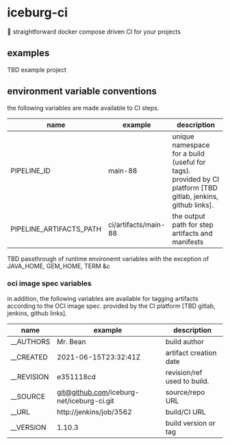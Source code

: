 # iceburg-ci

:icecream: straightforward docker compose driven CI for your projects

## examples

TBD example project


## environment variable conventions

the following variables are made available to CI steps.

name | example | description
--- | --- | ---
PIPELINE_ID | main-88 | unique namespace for a build (useful for tags). provided by CI platform [TBD gitlab, jenkins, github links].
PIPELINE_ARTIFACTS_PATH | ci/artifacts/main-88 | the output path for step artifacts and manifests

TBD passthrough of runtime environemt variables with the exception of JAVA_HOME, GEM_HOME, TERM &c

### oci image spec variables

in addition, the following variables are available for tagging artifacts according to the OCI image spec. provided by the CI platform [TBD gitlab, jenkins, github links].

name | example | description
--- | --- | ---
__AUTHORS | Mr. Bean | build author
__CREATED | 2021-06-15T23:32:41Z | artifact creation date
__REVISION | e351118cd | revision/ref used to build.
__SOURCE | git@github.com/iceburg-net/iceburg-ci.git | source/repo URL
__URL | http://jenkins/job/3562 | build/CI URL
__VERSION | 1.10.3 | build version or tag

